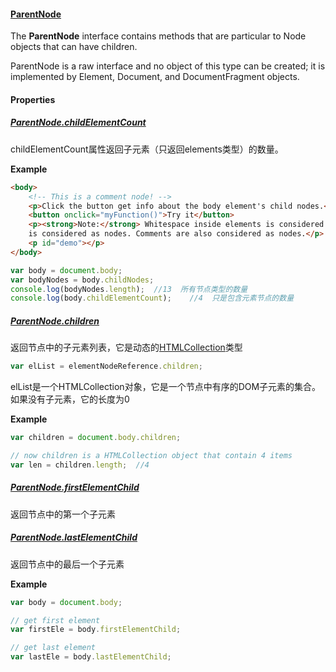 #### [ParentNode](https://developer.mozilla.org/en-US/docs/Web/API/ParentNode)

The **ParentNode** interface contains methods that are particular to Node objects that can have children.

ParentNode is a raw interface and no object of this type can be created; it is implemented by Element, Document, and DocumentFragment objects.

#### Properties

##### [ParentNode.childElementCount](https://developer.mozilla.org/en-US/docs/Web/API/ParentNode/childElementCount)

childElementCount属性返回子元素（只返回elements类型）的数量。

**Example**

```html
<body>
    <!-- This is a comment node! -->
    <p>Click the button get info about the body element's child nodes.</p>
    <button onclick="myFunction()">Try it</button>
    <p><strong>Note:</strong> Whitespace inside elements is considered as text, and text
    is considered as nodes. Comments are also considered as nodes.</p>
    <p id="demo"></p>
</body>
```

```javascript
var body = document.body;
var bodyNodes = body.childNodes;
console.log(bodyNodes.length);  //13  所有节点类型的数量
console.log(body.childElementCount);    //4  只是包含元素节点的数量
```

##### [ParentNode.children](https://developer.mozilla.org/en-US/docs/Web/API/ParentNode/children)

返回节点中的子元素列表，它是动态的[HTMLCollection](https://developer.mozilla.org/en-US/docs/Web/API/HTMLCollection)类型

```javascript
var elList = elementNodeReference.children;
```
elList是一个HTMLCollection对象，它是一个节点中有序的DOM子元素的集合。如果没有子元素，它的长度为0

**Example**

```javascript
var children = document.body.children;

// now children is a HTMLCollection object that contain 4 items
var len = children.length;  //4
```

##### [ParentNode.firstElementChild](https://developer.mozilla.org/en-US/docs/Web/API/ParentNode/firstElementChild)

返回节点中的第一个子元素

##### [ParentNode.lastElementChild](https://developer.mozilla.org/en-US/docs/Web/API/ParentNode/lastElementChild)

返回节点中的最后一个子元素

**Example**

```javascript
var body = document.body;

// get first element
var firstEle = body.firstElementChild;

// get last element
var lastEle = body.lastElementChild;
```
